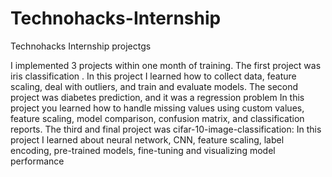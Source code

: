 # Technohacks-Internship
Technohacks Internship projectgs

I implemented 3 projects within one month of training.
The first project was  iris classification  .
In this project I learned how to collect data,  feature scaling, deal with outliers, and train and evaluate models.
The second project was diabetes prediction, and it was a regression problem
In this project you learned how to handle missing values ​​using custom values, feature scaling, model comparison, confusion matrix, and classification reports.
The third and final project was cifar-10-image-classification:
In this project I learned about neural network, CNN, feature scaling, label encoding, pre-trained models, fine-tuning and visualizing model performance
